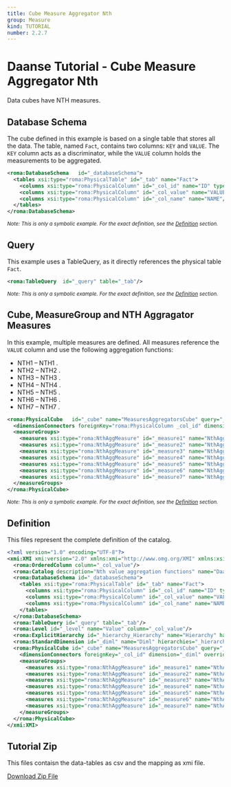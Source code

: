 ```yaml
---
title: Cube Measure Aggregator Nth
group: Measure
kind: TUTORIAL
number: 2.2.7
---
```

# Daanse Tutorial - Cube Measure Aggregator Nth

Data cubes have NTH measures.


## Database Schema

The cube defined in this example is based on a single table that stores all the data. The table, named `Fact`, contains two columns: `KEY` and `VALUE`. The `KEY` column acts as a discriminator, while the `VALUE` column holds the measurements to be aggregated.


```xml
<roma:DatabaseSchema   id="_databaseSchema">
  <tables xsi:type="roma:PhysicalTable" id="_tab" name="Fact">
    <columns xsi:type="roma:PhysicalColumn" id="_col_id" name="ID" type="Integer"/>
    <columns xsi:type="roma:PhysicalColumn" id="_col_value" name="VALUE" type="Integer"/>
    <columns xsi:type="roma:PhysicalColumn" id="_col_name" name="NAME"/>
  </tables>
</roma:DatabaseSchema>

```
*<small>Note: This is only a symbolic example. For the exact definition, see the [Definition](#definition) section.</small>*
## Query

This example uses a TableQuery, as it directly references the physical table `Fact`.


```xml
<roma:TableQuery  id="_query" table="_tab"/>

```
*<small>Note: This is only a symbolic example. For the exact definition, see the [Definition](#definition) section.</small>*
## Cube, MeasureGroup and NTH Aggragator Measures

In this example, multiple measures are defined. All measures reference the `VALUE` column and use the following aggregation functions:
- NTH1 – NTH1 .
- NTH2 – NTH2 .
- NTH3 – NTH3 .
- NTH4 – NTH4 .
- NTH5 – NTH5 .
- NTH6 – NTH6 .
- NTH7 – NTH7 .


```xml
<roma:PhysicalCube   id="_cube" name="MeasuresAggregatorsCube" query="_query">
  <dimensionConnectors foreignKey="roma:PhysicalColumn _col_id" dimension="roma:StandardDimension _diml" overrideDimensionName="Dim" id="_dc_dim"/>
  <measureGroups>
    <measures xsi:type="roma:NthAggMeasure" id="_measure1" name="NthAgg1" column="_col_value" orderByColumns="/0" n="1"/>
    <measures xsi:type="roma:NthAggMeasure" id="_measure2" name="NthAgg2" column="_col_value" orderByColumns="/0" n="2"/>
    <measures xsi:type="roma:NthAggMeasure" id="_measure3" name="NthAgg3" column="_col_value" orderByColumns="/0" n="3"/>
    <measures xsi:type="roma:NthAggMeasure" id="_measure4" name="NthAgg4" column="_col_value" orderByColumns="/0" n="4"/>
    <measures xsi:type="roma:NthAggMeasure" id="_measure5" name="NthAgg5" column="_col_value" orderByColumns="/0" n="5"/>
    <measures xsi:type="roma:NthAggMeasure" id="_measure6" name="NthAgg6" column="_col_value" orderByColumns="/0" n="6"/>
    <measures xsi:type="roma:NthAggMeasure" id="_measure7" name="NthAgg7" column="_col_value" orderByColumns="/0" n="7"/>
  </measureGroups>
</roma:PhysicalCube>

```
*<small>Note: This is only a symbolic example. For the exact definition, see the [Definition](#definition) section.</small>*

## Definition

This files represent the complete definition of the catalog.

```xml
<?xml version="1.0" encoding="UTF-8"?>
<xmi:XMI xmi:version="2.0" xmlns:xmi="http://www.omg.org/XMI" xmlns:xsi="http://www.w3.org/2001/XMLSchema-instance" xmlns:roma="https://www.daanse.org/spec/org.eclipse.daanse.rolap.mapping">
  <roma:OrderedColumn column="_col_value"/>
  <roma:Catalog description="Nth value aggregation functions" name="Daanse Tutorial - Cube Measure Aggregator Nth" cubes="_cube" dbschemas="_databaseSchema"/>
  <roma:DatabaseSchema id="_databaseSchema">
    <tables xsi:type="roma:PhysicalTable" id="_tab" name="Fact">
      <columns xsi:type="roma:PhysicalColumn" id="_col_id" name="ID" type="Integer"/>
      <columns xsi:type="roma:PhysicalColumn" id="_col_value" name="VALUE" type="Integer"/>
      <columns xsi:type="roma:PhysicalColumn" id="_col_name" name="NAME"/>
    </tables>
  </roma:DatabaseSchema>
  <roma:TableQuery id="_query" table="_tab"/>
  <roma:Level id="_level" name="Value" column="_col_value"/>
  <roma:ExplicitHierarchy id="_hierarchy_Hierarchy" name="Hierarchy" hasAll="false" primaryKey="_col_id" query="_query" levels="_level"/>
  <roma:StandardDimension id="_diml" name="Diml" hierarchies="_hierarchy_Hierarchy"/>
  <roma:PhysicalCube id="_cube" name="MeasuresAggregatorsCube" query="_query">
    <dimensionConnectors foreignKey="_col_id" dimension="_diml" overrideDimensionName="Dim" id="_dc_dim"/>
    <measureGroups>
      <measures xsi:type="roma:NthAggMeasure" id="_measure1" name="NthAgg1" column="_col_value" orderByColumns="/0" n="1"/>
      <measures xsi:type="roma:NthAggMeasure" id="_measure2" name="NthAgg2" column="_col_value" orderByColumns="/0" n="2"/>
      <measures xsi:type="roma:NthAggMeasure" id="_measure3" name="NthAgg3" column="_col_value" orderByColumns="/0" n="3"/>
      <measures xsi:type="roma:NthAggMeasure" id="_measure4" name="NthAgg4" column="_col_value" orderByColumns="/0" n="4"/>
      <measures xsi:type="roma:NthAggMeasure" id="_measure5" name="NthAgg5" column="_col_value" orderByColumns="/0" n="5"/>
      <measures xsi:type="roma:NthAggMeasure" id="_measure6" name="NthAgg6" column="_col_value" orderByColumns="/0" n="6"/>
      <measures xsi:type="roma:NthAggMeasure" id="_measure7" name="NthAgg7" column="_col_value" orderByColumns="/0" n="7"/>
    </measureGroups>
  </roma:PhysicalCube>
</xmi:XMI>

```



## Tutorial Zip
This files contaisn the data-tables as csv and the mapping as xmi file.

<a href="./zip/tutorial.cube.measure.aggregator.nth.zip" download>Download Zip File</a>
